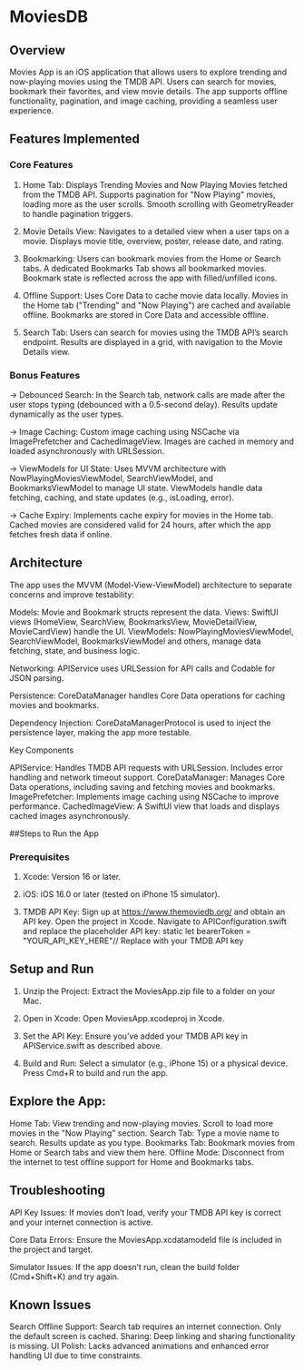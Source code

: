 #  MoviesDB

## Overview

Movies App is an iOS application that allows users to explore trending and now-playing movies using the TMDB API. Users can search for movies, bookmark their favorites, and view movie details. The app supports offline functionality, pagination, and image caching, providing a seamless user experience.

## Features Implemented

### Core Features

1. Home Tab:
Displays Trending Movies and Now Playing Movies fetched from the TMDB API.
Supports pagination for "Now Playing" movies, loading more as the user scrolls.
Smooth scrolling with GeometryReader to handle pagination triggers.


2. Movie Details View:
Navigates to a detailed view when a user taps on a movie.
Displays movie title, overview, poster, release date, and rating.


3. Bookmarking:
Users can bookmark movies from the Home or Search tabs.
A dedicated Bookmarks Tab shows all bookmarked movies.
Bookmark state is reflected across the app with filled/unfilled icons.


4. Offline Support:
Uses Core Data to cache movie data locally.
Movies in the Home tab ("Trending" and "Now Playing") are cached and available offline.
Bookmarks are stored in Core Data and accessible offline.


5. Search Tab:
Users can search for movies using the TMDB API’s search endpoint.
Results are displayed in a grid, with navigation to the Movie Details view.


### Bonus Features

-> Debounced Search:
In the Search tab, network calls are made after the user stops typing (debounced with a 0.5-second delay).
Results update dynamically as the user types.


-> Image Caching:
Custom image caching using NSCache via ImagePrefetcher and CachedImageView.
Images are cached in memory and loaded asynchronously with URLSession.


-> ViewModels for UI State:
Uses MVVM architecture with NowPlayingMoviesViewModel, SearchViewModel, and BookmarksViewModel to manage UI state.
ViewModels handle data fetching, caching, and state updates (e.g., isLoading, error).


-> Cache Expiry:
Implements cache expiry for movies in the Home tab.
Cached movies are considered valid for 24 hours, after which the app fetches fresh data if online.



## Architecture

The app uses the MVVM (Model-View-ViewModel) architecture to separate concerns and improve testability:

Models: Movie and Bookmark structs represent the data.
Views: SwiftUI views (HomeView, SearchView, BookmarksView, MovieDetailView, MovieCardView) handle the UI.
ViewModels: NowPlayingMoviesViewModel, SearchViewModel, BookmarksViewModel and others, manage data fetching, state, and business logic.

Networking: APIService uses URLSession for API calls and Codable for JSON parsing.

Persistence: CoreDataManager handles Core Data operations for caching movies and bookmarks.

Dependency Injection: CoreDataManagerProtocol is used to inject the persistence layer, making the app more testable.

Key Components

APIService: Handles TMDB API requests with URLSession. Includes error handling and network timeout support.
CoreDataManager: Manages Core Data operations, including saving and fetching movies and bookmarks.
ImagePrefetcher: Implements image caching using NSCache to improve performance.
CachedImageView: A SwiftUI view that loads and displays cached images asynchronously.



##Steps to Run the App

### Prerequisites

1. Xcode: Version 16 or later.

2. iOS: iOS 16.0 or later (tested on iPhone 15 simulator).

3. TMDB API Key: 
Sign up at https://www.themoviedb.org/ and obtain an API key.
Open the project in Xcode.
Navigate to APIConfiguration.swift and replace the placeholder API key:
    static let bearerToken = "YOUR_API_KEY_HERE"// Replace with your TMDB API key



## Setup and Run

1. Unzip the Project:
Extract the MoviesApp.zip file to a folder on your Mac.

2. Open in Xcode:
Open MoviesApp.xcodeproj in Xcode.

3. Set the API Key:
Ensure you’ve added your TMDB API key in APIService.swift as described above.

4. Build and Run:
Select a simulator (e.g., iPhone 15) or a physical device.
Press Cmd+R to build and run the app.


## Explore the App:
Home Tab: View trending and now-playing movies. Scroll to load more movies in the "Now Playing" section.
Search Tab: Type a movie name to search. Results update as you type.
Bookmarks Tab: Bookmark movies from Home or Search tabs and view them here.
Offline Mode: Disconnect from the internet to test offline support for Home and Bookmarks tabs.


## Troubleshooting
API Key Issues:
If movies don’t load, verify your TMDB API key is correct and your internet connection is active.

Core Data Errors:
Ensure the MoviesApp.xcdatamodeld file is included in the project and target.

Simulator Issues:
If the app doesn’t run, clean the build folder (Cmd+Shift+K) and try again.


## Known Issues
Search Offline Support: Search tab requires an internet connection. Only the default screen is cached.
Sharing: Deep linking and sharing functionality is missing.
UI Polish: Lacks advanced animations and enhanced error handling UI due to time constraints.
